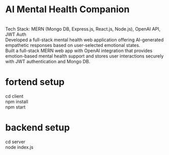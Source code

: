 <h1>AI Mental Health Companion</h1>
</br> Tech Stack: MERN (Mongo DB, Express.js, React.js, Node.js), OpenAI API, JWT Auth
</br>Developed a full-stack mental health web application offering AI-generated empathetic responses based on user-selected emotional states.
</br> Built a full-stack MERN web app with OpenAI integration that provides emotion-based mental health support and stores user interactions securely with JWT authentication and Mongo DB.
<body>
<h1> fortend setup </h1>
  cd client</br>
  npm install
</br> npm start
<h1>backend setup </h1>
  cd server
</br>node index.js
</body>

